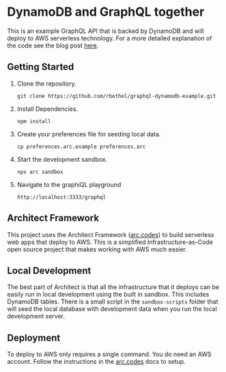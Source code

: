 # DynamoDB and GraphQL together

This is an example GraphQL API that is backed by DynamoDB and will deploy to AWS serverless technology. For a more detailed explanation of the code see the blog post [here]().

## Getting Started

1. Clone the repository.
    ```
    git clone https://github.com/rbethel/graphql-dynamodb-example.git
    ```
2. Install Dependencies.
    ```
    npm install
    ```
3. Create your preferences file for seeding local data.
    ```
    cp preferences.arc.example preferences.arc
    ```
4. Start the development sandbox.
    ```
    npx arc sandbox
    ```
5. Navigate to the graphiQL playground
    ```
    http://localhost:3333/graphql
    ```

## Architect Framework

This project uses the Architect Framework ([arc.codes](arc.codes)) to build serverless web apps that deploy to AWS. This is a simplified Infrastructure-as-Code open source project that makes working with AWS much easier.

## Local Development

The best part of Architect is that all the infrastructure that it deploys can be easily run in local development using the built in sandbox. This includes DynamoDB tables. There is a small script in the `sandbox-scripts` folder that will seed the local database with development data when you run the local development server.

## Deployment

To deploy to AWS only requires a single command. You do need an AWS account. Follow the instructions in the [arc.codes](arc.codes) docs to setup.

